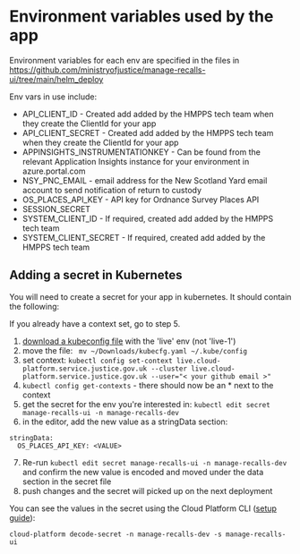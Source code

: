 # Environment variables used by the app

Environment variables for each env are specified in the files in https://github.com/ministryofjustice/manage-recalls-ui/tree/main/helm_deploy

Env vars in use include:

- API_CLIENT_ID - Created add added by the HMPPS tech team when they create the ClientId for your app
- API_CLIENT_SECRET - Created add added by the HMPPS tech team when they create the ClientId for your app
- APPINSIGHTS_INSTRUMENTATIONKEY - Can be found from the relevant Application Insights instance for your environment in azure.portal.com
- NSY_PNC_EMAIL - email address for the New Scotland Yard email account to send notification of return to custody
- OS_PLACES_API_KEY - API key for Ordnance Survey Places API
- SESSION_SECRET
- SYSTEM_CLIENT_ID - If required, created add added by the HMPPS tech team
- SYSTEM_CLIENT_SECRET - If required, created add added by the HMPPS tech team

## Adding a secret in Kubernetes

You will need to create a secret for your app in kubernetes. It should contain the following:

If you already have a context set, go to step 5.

1. [download a kubeconfig file](https://user-guide.cloud-platform.service.justice.gov.uk/documentation/getting-started/kubectl-config.html#get-a-kubeconfig-file) with the 'live' env (not 'live-1')
2. move the file: ` mv ~/Downloads/kubecfg.yaml ~/.kube/config`
3. set context: `kubectl config set-context live.cloud-platform.service.justice.gov.uk --cluster live.cloud-platform.service.justice.gov.uk --user="< your github email >"`
4. `kubectl config get-contexts` - there should now be an \* next to the context
5. get the secret for the env you're interested in: `kubectl edit secret manage-recalls-ui -n manage-recalls-dev`
6. in the editor, add the new value as a stringData section:

```
stringData:
  OS_PLACES_API_KEY: <VALUE>
```

7. Re-run `kubectl edit secret manage-recalls-ui -n manage-recalls-dev` and confirm the new value is encoded and moved under the data section in the secret file
8. push changes and the secret will picked up on the next deployment

You can see the values in the secret using the Cloud Platform CLI ([setup guide](https://user-guide.cloud-platform.service.justice.gov.uk/documentation/getting-started/cloud-platform-cli.html#the-cloud-platform-cli)):

```
cloud-platform decode-secret -n manage-recalls-dev -s manage-recalls-ui
```
